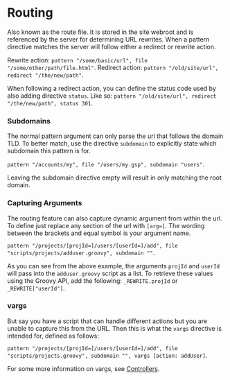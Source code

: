 # Routing

Also known as the route file. It is stored in the site webroot and is referenced by the server for determining URL rewrites. When a pattern directive matches the server will follow either a redirect or rewrite action.

Rewrite action: `pattern "/some/basic/url", file "/some/other/path/file.html"`.
Redirect action: `pattern "/old/site/url", redirect "/the/new/path"`.

When following a redirect action, you can define the status code used by also adding directive `status`. Like so: `pattern "/old/site/url", redirect "/the/new/path", status 301`.

### Subdomains

The normal pattern argument can only parse the url that follows the domain TLD. To better match, use the directive `subdomain` to explicitly state which subdomain this pattern is for.

`pattern "/accounts/my", file "/users/my.gsp", subdomain "users"`.

Leaving the subdomain directive empty will result in only matching the root domain.

### Capturing Arguments

The routing feature can also capture dynamic argument from within the url. To define just replace any section of the url with `[arg=]`. The wording between the brackets and equal symbol is your argument name.

`pattern "/projects/[projId=]/users/[userId=]/add", file "scripts/projects/adduser.groovy", subdomain ""`.

As you can see from the above example, the arguments `projId` and `userId` will pass into the `adduser.groovy` script as a list. To retrieve these values using the Groovy API, add the following: `_REWRITE.projId` or `_REWRITE["userId"]`.

### vargs

But say you have a script that can handle different actions but you are unable to capture this from the URL. Then this is what the `vargs` directive is intended for, defined as follows:

`pattern "/projects/[projId=]/users/[userId=]/add", file "scripts/projects.groovy", subdomain "", vargs [action: addUser]`.

For some more information on vargs, see [Controllers](/docs/scripting/controllers.md).